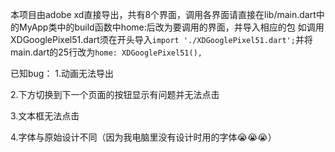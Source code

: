 <!-- # todo_dev

A new Flutter project.

## Getting Started

This project is a starting point for a Flutter application.

A few resources to get you started if this is your first Flutter project:

- [Lab: Write your first Flutter app](https://flutter.dev/docs/get-started/codelab)
- [Cookbook: Useful Flutter samples](https://flutter.dev/docs/cookbook)

For help getting started with Flutter, view our
[online documentation](https://flutter.dev/docs), which offers tutorials,
samples, guidance on mobile development, and a full API reference. -->

本项目由adobe xd直接导出，共有8个界面，调用各界面请直接在lib/main.dart中的MyApp类中的build函数中home:后改为要调用的界面，并导入相应的包
如调用XDGooglePixel51.dart须在开头导入```import './XDGooglePixel51.dart';```并将main.dart的25行改为```home: XDGooglePixel51(),```

已知bug：
1.动画无法导出

2.下方切换到下一个页面的按钮显示有问题并无法点击

3.文本框无法点击

4.字体与原始设计不同（因为我电脑里没有设计时用的字体😭😭😭）
